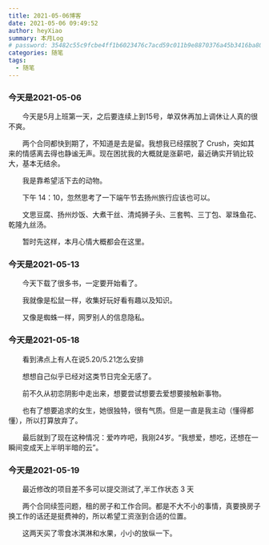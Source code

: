 ```yaml
---
title: 2021-05-06博客
date: 2021-05-06 09:49:52
author: heyXiao
summary: 本月Log
# password: 35482c55c9fcbe4ff1b6023476c7acd59c011b9e8870376a45b3416ba8092d3d
categories: 随笔
tags:
  - 随笔
---
```


### 今天是2021-05-06
<p style="text-indent:2em">今天是5月上班第一天，之后要连续上到15号，单双休再加上调休让人真的很不爽。</p>
<p style="text-indent:2em">两个合同都快到期了，不知道是去是留。我想我已经摆脱了 Crush，突如其来的情感离去得也静谧无声。现在困扰我的大概就是涨薪吧，最近确实开销比较大，基本无结余。</p>
<p style="text-indent:2em">我是靠希望活下去的动物。</p>
<p style="text-indent:2em">下午 14：10，忽然思考了一下端午节去扬州旅行应该也可以。</p>
<p style="text-indent:2em">文思豆腐、扬州炒饭、大煮干丝、清炖狮子头、三套鸭、三丁包、翠珠鱼花、乾隆九丝汤。</p>
<p style="text-indent:2em"></p>

<p style="text-indent:2em">暂时先这样，本月心情大概都会在这里。</p>

### 今天是2021-05-13
<p style="text-indent:2em">今天下载了很多书，一定要开始看了。</p>
<p style="text-indent:2em">我就像是松鼠一样，收集好玩好看有趣以及知识。</p>
<p style="text-indent:2em">又像是蜘蛛一样，网罗别人的信息隐私。</p>

### 今天是2021-05-18
<p style="text-indent:2em">看到沸点上有人在说5.20/5.21怎么安排</p>
<p style="text-indent:2em">想想自己似乎已经对这类节日完全无感了。</p>
<p style="text-indent:2em">前不久从初恋阴影中走出来，想要尝试想要去爱想要接触新事物。</p>
<p style="text-indent:2em">也有了想要追求的女生，她很独特，很有气质。但是一直是我主动（懂得都懂），所以打算放弃了。</p>
<p style="text-indent:2em">最后就到了现在这种情况：爱咋咋吧，我刚24岁。“我想爱，想吃，还想在一瞬间变成天上半明半暗的云”。</p>

### 今天是2021-05-19
<p style="text-indent:2em">最近修改的项目差不多可以提交测试了,半工作状态 3 天</p>
<p style="text-indent:2em">两个合同续签问题，租的房子和工作合同。都是不大不小的事情，真要换房子换工作的话还是挺费神的，所以希望工资涨到合适的位置。</p>
<p style="text-indent:2em">这两天买了零食冰淇淋和水果，小小的放纵一下。</p>

<p style="text-indent:2em"></p>
<p style="text-indent:2em"></p>
<p style="text-indent:2em"></p>

